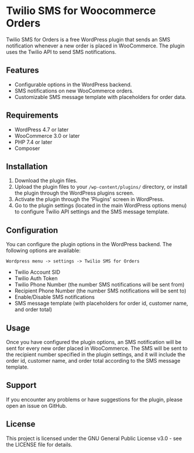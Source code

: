 # Twilio SMS for Woocommerce Orders

Twilio SMS for Orders is a free WordPress plugin that sends an SMS notification whenever a new order is placed in WooCommerce. The plugin uses the Twilio API to send SMS notifications.

## Features
- Configurable options in the WordPress backend.
- SMS notifications on new WooCommerce orders.
- Customizable SMS message template with placeholders for order data.

## Requirements
- WordPress 4.7 or later
- WooCommerce 3.0 or later
- PHP 7.4 or later
- Composer

## Installation
1. Download the plugin files.
2. Upload the plugin files to your `/wp-content/plugins/` directory, or install the plugin through the WordPress plugins screen.
3. Activate the plugin through the 'Plugins' screen in WordPress.
4. Go to the plugin settings (located in the main WordPress options menu) to configure Twilio API settings and the SMS message template.

## Configuration
You can configure the plugin options in the WordPress backend. The following options are available:

`Wordpress menu -> settings -> Twilio SMS for Orders`
- Twilio Account SID
- Twilio Auth Token
- Twilio Phone Number (the number SMS notifications will be sent from)
- Recipient Phone Number (the number SMS notifications will be sent to)
- Enable/Disable SMS notifications
- SMS message template (with placeholders for order id, customer name, and order total)

## Usage
Once you have configured the plugin options, an SMS notification will be sent for every new order placed in WooCommerce. The SMS will be sent to the recipient number specified in the plugin settings, and it will include the order id, customer name, and order total according to the SMS message template.

## Support
If you encounter any problems or have suggestions for the plugin, please open an issue on GitHub.

## License
This project is licensed under the GNU General Public License v3.0 - see the LICENSE file for details.
